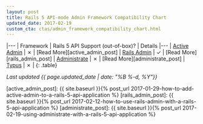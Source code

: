 ```yaml
---
layout: post
title: Rails 5 API-mode Admin Framework Compatibility Chart
updated_date: 2017-02-19
custom_cta: ctas/admin_framework_compatibility_chart.html
---
```


|---
| Framework | Rails 5 API Support (out-of-box)? | Details
|---
| [Active Admin][active_admin] | &#10007; | [Read More][active_admin_post]
| [Rails Admin][rails_admin] | &#10003; | [Read More][rails_admin_post] 
| [Administrate][administrate] | &#10007; | [Read More][administrate_post]
| [Typus][typus] | &#10007; |
{: .table}

*Last updated {{ page.updated_date | date: "%B %-d, %Y"}}*

[active_admin]: https://github.com/activeadmin/activeadmin
[rails_admin]: https://github.com/sferik/rails_admin
[administrate]: https://github.com/thoughtbot/administrate
[typus]: https://github.com/typus/typus
[active_admin_post]: {{ site.baseurl }}{% post_url 2017-01-29-how-to-add-active-admin-to-a-rails-5-api-application %}
[rails_admin_post]: {{ site.baseurl }}{% post_url 2017-02-12-how-to-use-rails-admin-with-a-rails-5-api-application %}
[administrate_post]: {{ site.baseurl }}{% post_url 2017-02-19-using-administrate-with-a-rails-5-api-application %}
